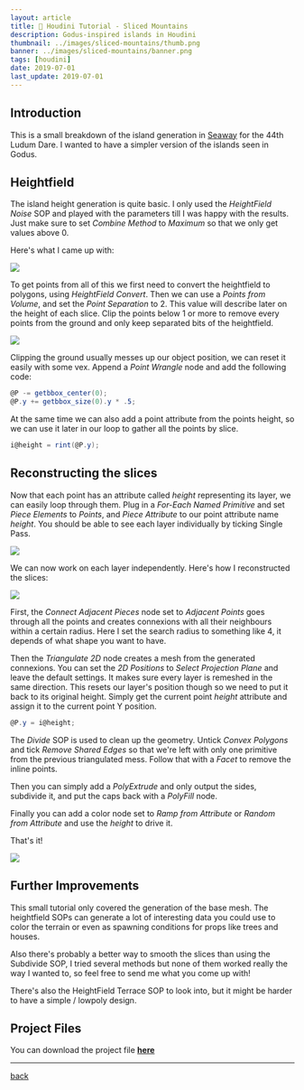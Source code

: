 ```yaml
---
layout: article
title: 🌋 Houdini Tutorial - Sliced Mountains
description: Godus-inspired islands in Houdini
thumbnail: ../images/sliced-mountains/thumb.png
banner: ../images/sliced-mountains/banner.png
tags: [houdini]
date: 2019-07-01
last_update: 2019-07-01
---
```


## Introduction

This is a small breakdown of the island generation in [Seaway](https://borderline.itch.io/seaway) for the 44th Ludum Dare.
I wanted to have a simpler version of the islands seen in Godus.

## Heightfield

The island height generation is quite basic. I only used the *HeightField Noise* SOP and played with the parameters till I was happy with the results. Just make sure to set *Combine Method* to *Maximum* so that we only get values above 0.

Here's what I came up with:

![](../images/sliced-mountains/mountain_height.png)

To get points from all of this we first need to convert the heightfield to polygons, using *HeightField Convert*. Then we can use a *Points from Volume*, and set the *Point Separation* to 2. This value will describe later on the height of each slice. Clip the points below 1 or more to remove every points from the ground and only keep separated bits of the heightfield.

![](../images/sliced-mountains/mountain_network.png)

Clipping the ground usually messes up our object position, we can reset it easily with some vex.
Append a *Point Wrangle* node and add the following code:

```c#
@P -= getbbox_center(0);
@P.y += getbbox_size(0).y * .5;
```

At the same time we can also add a point attribute from the points height, so we can use it later in our loop to gather all the points by slice.

```c#
i@height = rint(@P.y);
```

## Reconstructing the slices

Now that each point has an attribute called *height* representing its layer, we can easily loop through them. Plug in a *For-Each Named Primitive* and set *Piece Elements* to *Points*, and *Piece Attribute* to our point attribute name *height*. You should be able to see each layer individually by ticking Single Pass.

![](../images/sliced-mountains/mountain_loop.gif)

We can now work on each layer independently. Here's how I reconstructed the slices:

![](../images/sliced-mountains/mountain_loop_network.png)

First, the *Connect Adjacent Pieces* node set to *Adjacent Points* goes through all the points and creates connexions with all their neighbours within a certain radius. Here I set the search radius to something like 4, it depends of what shape you want to have.

Then the *Triangulate 2D* node creates a mesh from the generated connexions. You can set the *2D Positions* to *Select Projection Plane* and leave the default settings. It makes sure every layer is remeshed in the same direction. This resets our layer's position though so we need to put it back to its original height. Simply get the current point *height* attribute and assign it to the current point Y position.

```c#
@P.y = i@height;
```

The *Divide* SOP is used to clean up the geometry. Untick *Convex Polygons* and tick *Remove Shared Edges* so that we're left with only one primitive from the previous triangulated mess. Follow that with a *Facet* to remove the inline points.

Then you can simply add a *PolyExtrude* and only output the sides, subdivide it, and put the caps back with a *PolyFill* node.

Finally you can add a color node set to *Ramp from Attribute* or *Random from Attribute* and use the *height* to drive it.

That's it!

![](../images/sliced-mountains/mountain_final.png)

## Further Improvements

This small tutorial only covered the generation of the base mesh. The heightfield SOPs can generate a lot of interesting data you could use to color the terrain or even as spawning conditions for props like trees and houses.

Also there's probably a better way to smooth the slices than using the Subdivide SOP, I tried several methods but none of them worked really the way I wanted to, so feel free to send me what you come up with!

There's also the HeightField Terrace SOP to look into, but it might be harder to have a simple / lowpoly design.

## Project Files

You can download the project file [**here**](../sources/sliced_mountain.hiplc)

***

[back](../blog.html)
